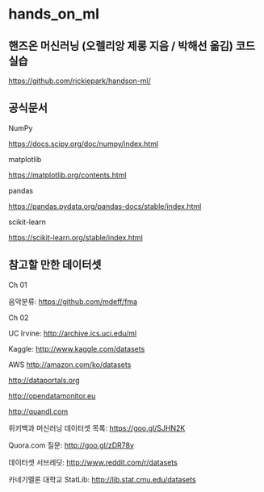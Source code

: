 # hands_on_ml


## 핸즈온 머신러닝 (오렐리앙 제롱 지음 / 박해선 옮김) 코드 실습

https://github.com/rickiepark/handson-ml/


## 공식문서

NumPy

https://docs.scipy.org/doc/numpy/index.html

matplotlib

https://matplotlib.org/contents.html

pandas

https://pandas.pydata.org/pandas-docs/stable/index.html

scikit-learn

https://scikit-learn.org/stable/index.html



## 참고할 만한 데이터셋

Ch 01

음악분류: https://github.com/mdeff/fma

Ch 02

UC Irvine: http://archive.ics.uci.edu/ml

Kaggle: http://www.kaggle.com/datasets

AWS http://amazon.com/ko/datasets

http://dataportals.org

http://opendatamonitor.eu

http://quandl.com

위키백과 머신러닝 데이터셋 목록: https://goo.gl/SJHN2K

Quora.com 질문: http://goo.gl/zDR78y

데이터셋 서브레딧: http://www.reddit.com/r/datasets

카네기멜론 대학교 StatLib: http://lib.stat.cmu.edu/datasets